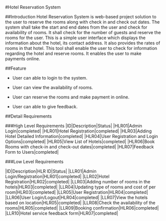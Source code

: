 #Hotel Reservation System 

##Introduction
Hotel Reservation System is web-based project solution to the user to reserve the rooms along with check in and check out dates. The system shall take the start and end dates from the user and check for availability of rooms. It shall check for the number of guests and reserve the rooms for the user. This is a simple user interface which displays the information about the hotel, its contact address. It also provides the rates of rooms in that hotel. This tool shall enable the user to check for information regarding the hotel and reserve rooms. It enables the user to make payments online.

##Feature 
* User can able to login to the system. 

* User can view the availability of rooms. 

* User can reserve the rooms and make payment in online. 

* User can able to give feedback.
 

##Detail Requirements 

###High Level Requirements 
|ID|Description|Status|
|HLR01|Admin Login|completed| 
|HLR01|Hotel Registration|completed| 
|HLR03|Adding Hotel Detailed Information|completed|
|HLR04|User Registration and Login Options|completed|
|HLR05|View List of Hotels|completed|
|HLR06|Book Rooms with check-in and check-out dates|completed|
|HLR07|Feedback Form to Users|completed| 

###Low Level Requirements

|ID|Description|HLR ID|Status|
|LLR01|Admin Login/Registration|HLR01|completed|
|LLR02|Hotel Registration|HLR02|completed|
|LLR03|Adding number of rooms in the hotels|HLR03|completed|
|LLR04|Updating type of rooms and cost of per room|HLR03|completed|
|LLR05|User Registration|HLR04|completed|
|LLR06|User Login/Logout|HLR04|completed|
|LLR07|View the hotels based on location|HLR05|completed|
|LLR08|Check the availability of the rooms|HLR05|completed|
|LLR09|Booking confirmation|HLR06|completed|
|LLR10|Hotel service feedback form|HLR07|completed|
